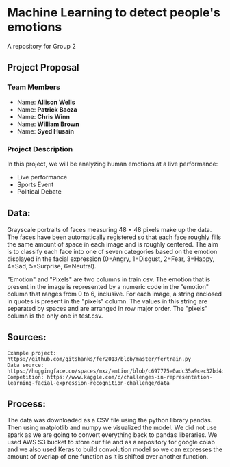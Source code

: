 # Machine Learning to detect people's emotions

A repository for Group 2

## Project Proposal

### Team Members

* Name: **Allison Wells**
* Name: **Patrick Bacza**
* Name: **Chris Winn**
* Name: **William Brown**
* Name: **Syed Husain**

### Project Description

In this project, we will be analyzing human emotions at a live performance:
* Live performance
* Sports Event
* Political Debate

## Data:
Grayscale portraits of faces measuring 48 × 48 pixels make up the data. The faces have been automatically registered so that each face roughly fills the same amount of space in each image and is roughly centered. The aim is to classify each face into one of seven categories based on the emotion displayed in the facial expression (0=Angry, 1=Disgust, 2=Fear, 3=Happy, 4=Sad, 5=Surprise, 6=Neutral).

"Emotion" and "Pixels" are two columns in train.csv. The emotion that is present in the image is represented by a numeric code in the "emotion" column that ranges from 0 to 6, inclusive. For each image, a string enclosed in quotes is present in the "pixels" column. The values in this string are separated by spaces and are arranged in row major order. The "pixels" column is the only one in test.csv.

## Sources:
    Example project: https://github.com/gitshanks/fer2013/blob/master/fertrain.py
    Data source: https://huggingface.co/spaces/mxz/emtion/blob/c697775e0adc35a9cec32bd4d3484b5f5a263748/fer2013.csv
    Competition: https://www.kaggle.com/c/challenges-in-representation-learning-facial-expression-recognition-challenge/data
## Process:
The data was downloaded as a CSV file using the python library pandas. Then using matplotlib and numpy we visualized the model. We did not use spark as we are going to convert everything back to pandas liberaries. We used AWS S3 bucket to store our file and as a repository for google colab and we also used Keras to build convolution model so we can expresses the amount of overlap of one function as it is shifted over another function.
